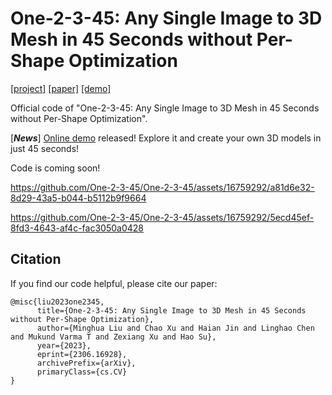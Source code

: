 # One-2-3-45: Any Single Image to 3D Mesh in 45 Seconds without Per-Shape Optimization
 [\[project\]](https://one-2-3-45.github.io) [\[paper\]](https://arxiv.org/pdf/2306.16928.pdf)  [\[demo\]](https://huggingface.co/spaces/One-2-3-45/One-2-3-45)

Official code of "One-2-3-45: Any Single Image to 3D Mesh in 45 Seconds without Per-Shape Optimization".

[***News***] [Online demo](https://huggingface.co/spaces/One-2-3-45/One-2-3-45) released! Explore it and create your own 3D models in just 45 seconds!

Code is coming soon!




https://github.com/One-2-3-45/One-2-3-45/assets/16759292/a81d6e32-8d29-43a5-b044-b5112b9f9664



https://github.com/One-2-3-45/One-2-3-45/assets/16759292/5ecd45ef-8fd3-4643-af4c-fac3050a0428







## Citation

If you find our code helpful, please cite our paper:

```
@misc{liu2023one2345,
      title={One-2-3-45: Any Single Image to 3D Mesh in 45 Seconds without Per-Shape Optimization}, 
      author={Minghua Liu and Chao Xu and Haian Jin and Linghao Chen and Mukund Varma T and Zexiang Xu and Hao Su},
      year={2023},
      eprint={2306.16928},
      archivePrefix={arXiv},
      primaryClass={cs.CV}
}
```
